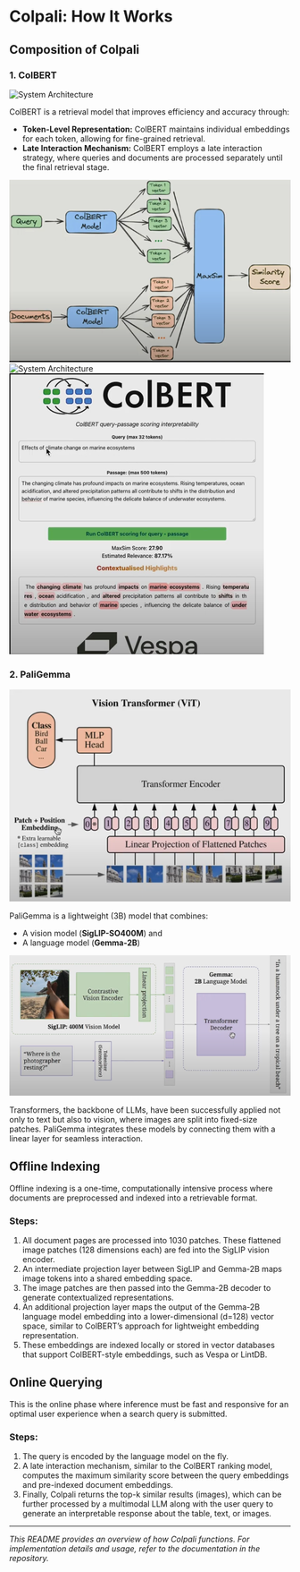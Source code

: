 # Colpali: How It Works

## Composition of Colpali

### 1. ColBERT

![System Architecture](images/imagescolpali.png)

ColBERT is a retrieval model that improves efficiency and accuracy through:

- **Token-Level Representation:** ColBERT maintains individual embeddings for each token, allowing for fine-grained retrieval.
- **Late Interaction Mechanism:** ColBERT employs a late interaction strategy, where queries and documents are processed separately until the final retrieval stage.

![System Architecture](images/colbert1.png)
![System Architecture](images/colbert2.png)
![System Architecture](images/colbert3.png)

### 2. PaliGemma

![System Architecture](images/vit.png)


PaliGemma is a lightweight (3B) model that combines:
- A vision model (**SigLIP-SO400M**) and 
- A language model (**Gemma-2B**)

![System Architecture](images/gemma.png)

Transformers, the backbone of LLMs, have been successfully applied not only to text but also to vision, where images are split into fixed-size patches. PaliGemma integrates these models by connecting them with a linear layer for seamless interaction.

## Offline Indexing

Offline indexing is a one-time, computationally intensive process where documents are preprocessed and indexed into a retrievable format.

### Steps:
1. All document pages are processed into 1030 patches. These flattened image patches (128 dimensions each) are fed into the SigLIP vision encoder.
2. An intermediate projection layer between SigLIP and Gemma-2B maps image tokens into a shared embedding space.
3. The image patches are then passed into the Gemma-2B decoder to generate contextualized representations.
4. An additional projection layer maps the output of the Gemma-2B language model embedding into a lower-dimensional (d=128) vector space, similar to ColBERT’s approach for lightweight embedding representation.
5. These embeddings are indexed locally or stored in vector databases that support ColBERT-style embeddings, such as Vespa or LintDB.

## Online Querying

This is the online phase where inference must be fast and responsive for an optimal user experience when a search query is submitted.

### Steps:
1. The query is encoded by the language model on the fly.
2. A late interaction mechanism, similar to the ColBERT ranking model, computes the maximum similarity score between the query embeddings and pre-indexed document embeddings.
3. Finally, Colpali returns the top-k similar results (images), which can be further processed by a multimodal LLM along with the user query to generate an interpretable response about the table, text, or images.

---

_This README provides an overview of how Colpali functions. For implementation details and usage, refer to the documentation in the repository._
